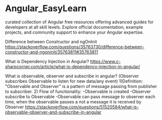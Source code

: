 # Angular_EasyLearn
curated collection of Angular free resources offering advanced guides for developers at all skill levels. Explore official documentation, example projects, and community support to enhance your Angular expertise.


Difference between Constructor and ngOnInit
https://stackoverflow.com/questions/35763730/difference-between-constructor-and-ngoninit/35763811#35763811


	
What is Dependency Injection in Angular?
https://www.c-sharpcorner.com/article/what-is-dependency-injection-in-angular/


What is observable, observer and subscribe in angular?
(Observer subscribes Observable to listen for new data/any event)
1)Definition: "Observable and Observer" is a pattern of message passing from publisher to subscriber.
2) Flow of functionality:
-Observable is created
-Observer subscribe to Observable
-Observable can pass message to observer
each time, when the observable passes a not a message it is received by Observer
https://stackoverflow.com/questions/51520584/what-is-observable-observer-and-subscribe-in-angular



